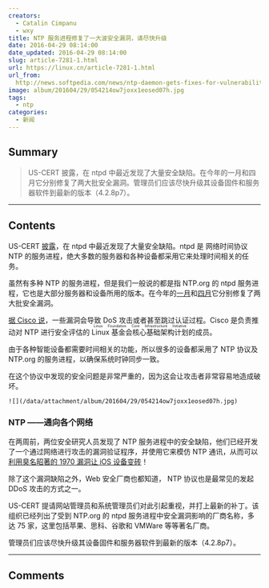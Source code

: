 ```yaml
---
creators:
  - Catalin Cimpanu
  - wxy
title: NTP 服务进程修复了一大波安全漏洞，请尽快升级
date: 2016-04-29 08:14:00
date_updated: 2016-04-29 08:14:00
slug: article-7281-1.html
url: https://linux.cn/article-7281-1.html
url_from: 
  http://news.softpedia.com/news/ntp-daemon-gets-fixes-for-vulnerabilities-causing-dos-and-authentication-bypass-503483.shtml
image: album/201604/29/054214ow7joxx1eosed07h.jpg
tags:
  - ntp
categories:
  - 新闻
---
```


## Summary

> US-CERT 披露，在 ntpd 中最近发现了大量安全缺陷。在今年的一月和四月它分别修复了两大批安全漏洞。管理员们应该尽快升级其设备固件和服务器软件到最新的版本（4.2.8p7）。

***

<!-- more -->

## Contents

US-CERT [披露](http://www.kb.cert.org/vuls/id/718152)，在 ntpd 中最近发现了大量安全缺陷。ntpd 是 网络时间协议 NTP 的服务进程，绝大多数的服务器和各种设备都采用它来处理时间相关的任务。

虽然有多种 NTP 的服务进程，但是我们一般说的都是指 NTP.org 的 ntpd 服务进程，它也是大部分服务器和设备所用的版本。在今年的[一月](http://support.ntp.org/bin/view/Main/SecurityNotice#January_2016_NTP_4_2_8p6_Securit)和[四月](http://support.ntp.org/bin/view/Main/SecurityNotice#April_2016_NTP_4_2_8p7_Security)它分别修复了两大批安全漏洞。

[据 Cisco 说](http://blog.talosintel.com/2016/04/vulnerability-spotlight-further-ntpd_27.html)，一些漏洞会导致 DoS 攻击或者甚至跳过认证过程。Cisco 是负责推动对 NTP 进行安全评估的 <ruby> Linux 基金会核心基础架构计划 <rp>  （ </rp> <rt>  Linux Foundation Core Infrastructure Initiative </rt> <rp>  ） </rp></ruby>的成员。

由于各种智能设备都需要时间相关的功能，所以很多的设备都采用了 NTP 协议及 NTP.org 的服务进程，以确保系统时钟同步一致。

在这个协议中发现的安全问题是非常严重的，因为这会让攻击者非常容易地造成破坏。

`![](/data/attachment/album/201604/29/054214ow7joxx1eosed07h.jpg)`

### NTP ——通向各个网络

在两周前，两位安全研究人员发现了 NTP 服务进程中的安全缺陷，他们已经开发了一个通过网络进行攻击的漏洞验证程序，并使用它来模仿 NTP 通讯，从而可以[利用臭名昭著的 1970 漏洞让 iOS 设备变砖](http://news.softpedia.com/news/ios-1970-bug-can-be-exploited-via-network-connections-502955.shtml)！

除了这个漏洞缺陷之外，Web 安全厂商也都知道， NTP 协议也是最常见的发起 DDoS 攻击的方式之一。

US-CERT 提请网站管理员和系统管理员们对此引起重视，并打上最新的补丁。该组织已经列出了受到 NTP.org 的 ntpd 服务进程中安全漏洞影响的厂商名称，多达 75 家，这里包括苹果、思科、谷歌和 VMWare 等等著名厂商。

管理员们应该尽快升级其设备固件和服务器软件到最新的版本（4.2.8p7）。

***

## Comments
